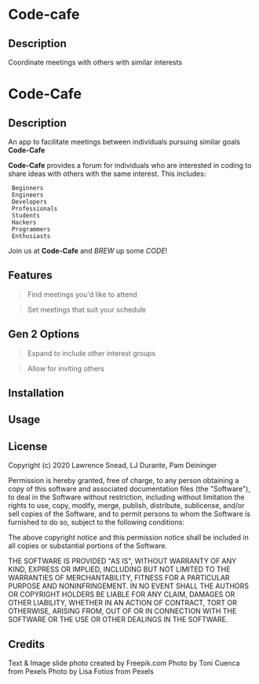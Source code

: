 # Code-cafe

## Description

Coordinate meetings with others with similar interests

# Code-Cafe

## Description

An app to facilitate meetings between individuals pursuing similar goals **Code-Cafe**

**Code-Cafe** provides a forum for individuals who are interested in coding to share ideas with others with the same interest.  This includes:
```
 Beginners
 Engineers
 Developers
 Professionals
 Students
 Hackers
 Programmers
 Enthusiasts 
```

Join us at **Code-Cafe** and _BREW_ up some _CODE_! 

## Features        
>Find meetings you'd like to attend

>Set meetings that suit your schedule

## Gen 2 Options
>Expand to include other interest groups

>Allow for inviting others

## Installation

## Usage

## License
Copyright (c) 2020 Lawrence Snead, LJ Durante, Pam Deininger

Permission is hereby granted, free of charge, to any person obtaining a copy of this software and associated documentation files (the "Software"), to deal in the Software without restriction, including without limitation the rights to use, copy, modify, merge, publish, distribute, sublicense, and/or sell copies of the Software, and to permit persons to whom the Software is furnished to do so, subject to the following conditions:

The above copyright notice and this permission notice shall be included in all copies or substantial portions of the Software.

THE SOFTWARE IS PROVIDED "AS IS", WITHOUT WARRANTY OF ANY KIND, EXPRESS OR IMPLIED, INCLUDING BUT NOT LIMITED TO THE WARRANTIES OF MERCHANTABILITY, FITNESS FOR A PARTICULAR PURPOSE AND NONINFRINGEMENT. IN NO EVENT SHALL THE AUTHORS OR COPYRIGHT HOLDERS BE LIABLE FOR ANY CLAIM, DAMAGES OR OTHER LIABILITY, WHETHER IN AN ACTION OF CONTRACT, TORT OR OTHERWISE, ARISING FROM, OUT OF OR IN CONNECTION WITH THE SOFTWARE OR THE USE OR OTHER DEALINGS IN THE SOFTWARE.

## Credits
Text & Image slide photo created by Freepik.com
Photo by Toni Cuenca from Pexels
Photo by Lisa Fotios from Pexels